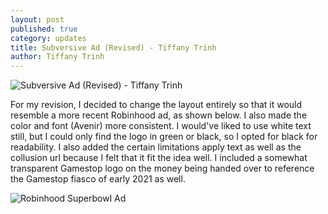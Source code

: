 ```yaml
---
layout: post
published: true
category: updates
title: Subversive Ad (Revised) - Tiffany Trinh
author: Tiffany Trinh
---
```

![Subversive Ad (Revised) - Tiffany Trinh]({{site.baseurl}}/assets/Subversive%20Ad%20(Revised)%20-%20Tiffany%20Trinh.png)


For my revision, I decided to change the layout entirely so that it would resemble a more recent Robinhood ad, as shown below. I also made the color and font (Avenir) more consistent. I would've liked to use white text still, but I could only find the logo in green or black, so I opted for black for readability. I also added the certain limitations apply text as well as the collusion url because I felt that it fit the idea well. I included a somewhat transparent Gamestop logo on the money being handed over to reference the Gamestop fiasco of early 2021 as well.

![Robinhood Superbowl Ad](https://i.insider.com/601abd2b01504a00197fb5ba?width=700)
